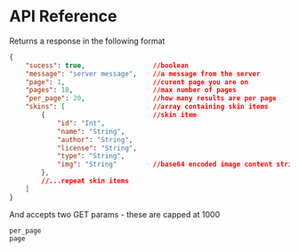 # API Reference

Returns a response in the following format  
```json
{
    "sucess": true,                 //boolean
    "message": "server message",    //a message from the server
    "page": 1,                      //curent page you are on
    "pages": 18,                    //max number of pages
    "per_page": 20,                 //how many results are per page
    "skins": [                      //array containing skin items
        {                           //skin item
            "id": "Int",
            "name": "String",
            "author": "String",
            "license": "String",
            "type": "String",
            "img": "String"         //base64 encoded image content string
        },
        //...repeat skin items
    ]
}
```

And accepts two GET params - these are capped at 1000  
```
per_page
page
```